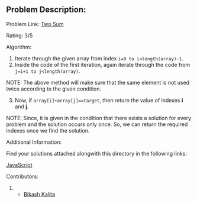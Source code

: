 ## Problem Description:

Problem Link: [Two Sum](https://leetcode.com/problems/two-sum/)

Rating: 3/5

Algorithm:
1. Iterate through the given array from index `i=0 to i<length(array)-1`.
2. Inside the code of the first iteration, again iterate through the code from `j=i+1 to j<length(array)`.

NOTE: The above method will make sure that the same element is not used twice according to the given condition.

3. Now, if `array[i]+array[j]==target`, then return the value of indexes **i** and **j**.

NOTE: Since, it is given in the condition that there exists a solution for every problem and the solution occurs only once. So, we can return the required indexes once we find the solution.

Additional Information:

Find your solutions attached alongwith this directory in the following links:

[JavaScript](./1.Two_Sum.js)

Contributors: 

1. - [Bikash Kalita](https://www.github.com/bikash-kalita-code)

